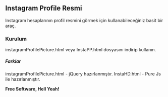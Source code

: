 ## Instagram Profile Resmi
Instagram hesaplarının profil resmini görmek için kullanabileceğiniz basit bir araç.
### Kurulum
instagramProfilePicture.html veya InstaPP.html dosyasını indirip kullanın.
##### Farklar
instagramProfilePicture.html - jQuery hazırlanmıştır.
InstaHD.html - Pure Js ile hazırlanmıştır.

**Free Software, Hell Yeah!**
